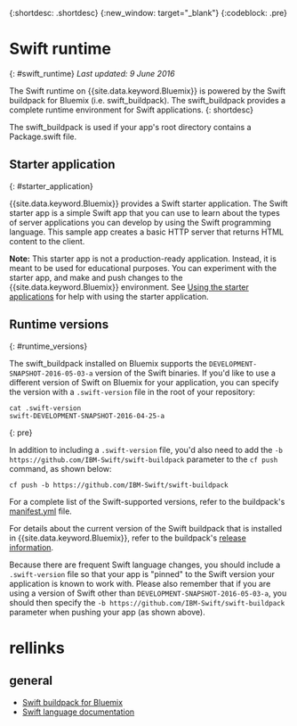 {:shortdesc: .shortdesc}
{:new_window: target="_blank"}
{:codeblock: .pre}


# Swift runtime
{: #swift_runtime}
*Last updated: 9 June 2016*

The Swift runtime on {{site.data.keyword.Bluemix}} is powered by the Swift buildpack for Bluemix (i.e. swift_buildpack).
The swift_buildpack provides a complete runtime environment for Swift applications.
{: shortdesc}

The swift_buildpack is used if your app's root directory contains a Package.swift file.

## Starter application
{: #starter_application}

{{site.data.keyword.Bluemix}} provides a Swift starter application. The Swift starter app is a simple Swift app that you can use to learn about the types of server applications you can develop by using the Swift programming language. This sample app creates a basic HTTP server that returns HTML content to the client.

**Note:** This starter app is not a production-ready application.  Instead, it is meant to be used for educational purposes.  You can experiment with the starter app, and make and push changes to the {{site.data.keyword.Bluemix}} environment. See [Using the starter applications](../../cfapps/starter_app_usage.html) for help with using the starter application.

## Runtime versions
{: #runtime_versions}

The swift_buildpack installed on Bluemix supports the `DEVELOPMENT-SNAPSHOT-2016-05-03-a` version of the Swift binaries. If you'd like to use a different version of Swift on Bluemix for your application, you can specify the version with a `.swift-version` file in the root of your repository:

```
cat .swift-version
swift-DEVELOPMENT-SNAPSHOT-2016-04-25-a
```
{: pre}

In addition to including a `.swift-version` file, you'd also need to add the `-b https://github.com/IBM-Swift/swift-buildpack` parameter to the `cf push` command, as shown below:

```
cf push -b https://github.com/IBM-Swift/swift-buildpack
```

For a complete list of the Swift-supported versions, refer to the buildpack's [manifest.yml](https://github.com/IBM-Swift/swift-buildpack/blob/bluemix-buildpack/manifest.yml) file.

For details about the current version of the Swift buildpack that is installed in {{site.data.keyword.Bluemix}}, refer to the buildpack's [release information](https://github.com/IBM-Swift/swift-buildpack/releases/tag/1.1.1).

Because there are frequent Swift language changes, you should include a `.swift-version` file so that your app is "pinned" to the Swift version your application is known to work with. Please also remember that if you are using a version of Swift other than `DEVELOPMENT-SNAPSHOT-2016-05-03-a`, you should then specify the `-b https://github.com/IBM-Swift/swift-buildpack` parameter when pushing your app (as shown above).

# rellinks
## general
* [Swift buildpack for Bluemix](https://github.com/IBM-Swift/swift-buildpack)
* [Swift language documentation](https://swift.org/)
